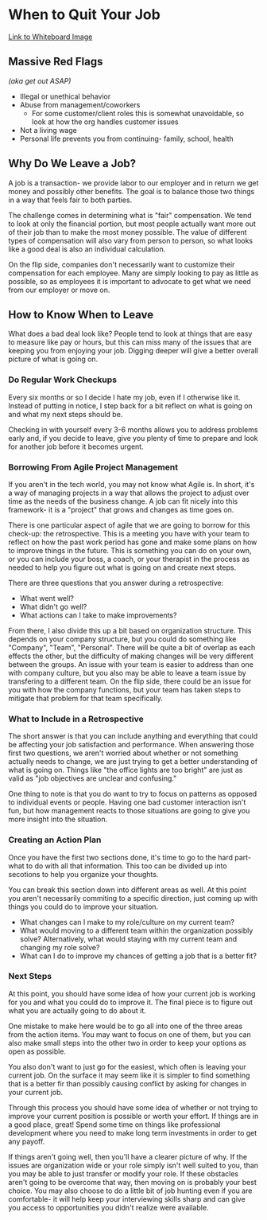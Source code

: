# When to Quit Your Job

[Link to Whiteboard Image](./whiteboards/QuitYourJobWB.png)

## Massive Red Flags

*(aka get out ASAP)*

- Illegal or unethical behavior
- Abuse from management/coworkers
  - For some customer/client roles this is somewhat unavoidable, so look at how the org handles customer issues
- Not a living wage
- Personal life prevents you from continuing- family, school, health

## Why Do We Leave a Job?

A job is a transaction- we provide labor to our employer and in return we get money and possibly other benefits. The goal is to balance those two things in a way that feels fair to both parties.

The challenge comes in determining what is "fair" compensation. We tend to look at only the financial portion, but most people actually want more out of their job than to make the most money possible. The value of different types of compensation will also vary from person to person, so what looks like a good deal is also an individual calculation.

On the flip side, companies don't necessarily want to customize their compensation for each employee. Many are simply looking to pay as little as possible, so as employees it is important to advocate to get what we need from our employer or move on.

## How to Know When to Leave

What does a bad deal look like? People tend to look at things that are easy to measure like pay or hours, but this can miss many of the issues that are keeping you from enjoying your job. Digging deeper will give a better overall picture of what is going on.

### Do Regular Work Checkups

Every six months or so I decide I hate my job, even if I otherwise like it. Instead of putting in notice, I step back for a bit reflect on what is going on and what my next steps should be.

Checking in with yourself every 3-6 months allows you to address problems early and, if you decide to leave, give you plenty of time to prepare and look for another job before it becomes urgent.

### Borrowing From Agile Project Management

If you aren't in the tech world, you may not know what Agile is. In short, it's a way of managing projects in a way that allows the project to adjust over time as the needs of the business change. A job can fit nicely into this framework- it is a "project" that grows and changes as time goes on.

There is one particular aspect of agile that we are going to borrow for this check-up: the retrospective. This is a meeting you have with your team to reflect on how the past work period has gone and make some plans on how to improve things in the future. This is something you can do on your own, or you can include your boss, a coach, or your therapist in the process as needed to help you figure out what is going on and create next steps.

There are three questions that you answer during a retrospective:

- What went well?
- What didn't go well?
- What actions can I take to make improvements?

From there, I also divide this up a bit based on organization structure. This depends on your company structure, but you could do something like "Company", "Team", "Personal". There will be quite a bit of overlap as each effects the other, but the difficulty of making changes will be very different between the groups. An issue with your team is easier to address than one with company culture, but you also may be able to leave a team issue by transfering to a different team. On the flip side, there could be an issue for you with how the company functions, but your team has taken steps to mitigate that problem for that team specifically.

### What to Include in a Retrospective

The short answer is that you can include anything and everything that could be affecting your job satisfaction and performance. When answering those first two questions, we aren't worried about whether or not something actually needs to change, we are just trying to get a better understanding of what is going on. Things like "the office lights are too bright" are just as valid as "job objectives are unclear and confusing."

One thing to note is that you do want to try to focus on patterns as opposed to individual events or people. Having one bad customer interaction isn't fun, but how management reacts to those situations are going to give you more insight into the situation.

### Creating an Action Plan

Once you have the first two sections done, it's time to go to the hard part- what to do with all that information. This too can be divided up into secotions to help you organize your thoughts.

You can break this section down into different areas as well. At this point you aren't necessarily commiting to a specific direction, just coming up with things you could do to improve your situation.

- What changes can I make to my role/culture on my current team?
- What would moving to a different team within the organization possibly solve? Alternatively, what would staying with my current team and changing my role solve?
- What can I do to improve my chances of getting a job that is a better fit?

### Next Steps

At this point, you should have some idea of how your current job is working for you and what you could do to improve it. The final piece is to figure out what you are actually going to do about it.

One mistake to make here would be to go all into one of the three areas from the action items. You may want to focus on one of them, but you can also make small steps into the other two in order to keep your options as open as possible.

You also don't want to just go for the easiest, which often is leaving your current job. On the surface it may seem like it is simpler to find something that is a better fir than possibly causing conflict by asking for changes in your current job.

Through this process you should have some idea of whether or not trying to improve your current position is possible or worth your effort. If things are in a good place, great! Spend some time on things like professional development where you need to make long term investments in order to get any payoff.

If things aren't going well, then you'll have a clearer picture of why. If the issues are organization wide or your role simply isn't well suited to you, than you may be able to just transfer or modify your role. If these obstacles aren't going to be overcome that way, then moving on is probably your best choice. You may also choose to do a little bit of job hunting even if you are comfortable- it will help keep your interviewing skills sharp and can give you access to opportunities you didn't realize were available.
